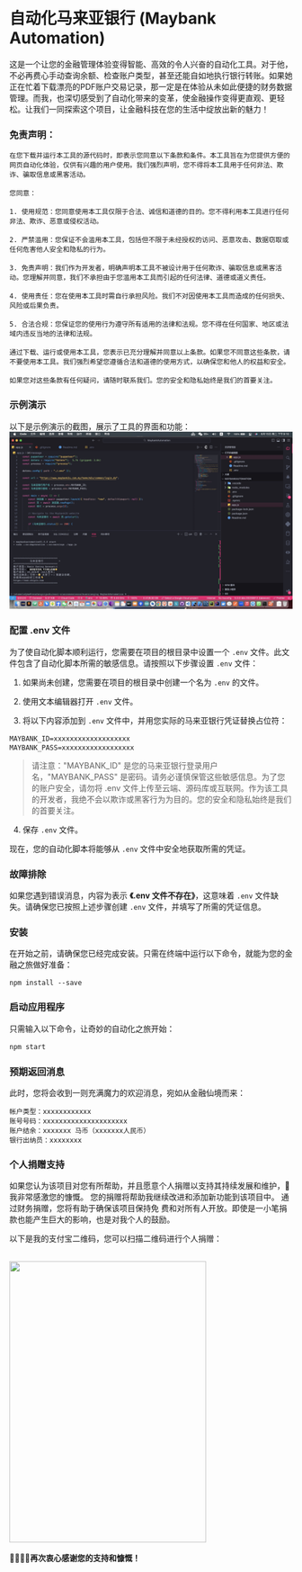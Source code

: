 # 自动化马来亚银行 (Maybank Automation)
这是一个让您的金融管理体验变得智能、高效的令人兴奋的自动化工具。对于他，不必再费心手动查询余额、检查账户类型，甚至还能自如地执行银行转账。如果她正在忙着下载漂亮的PDF账户交易记录，那一定是在体验从未如此便捷的财务数据管理。而我，也深切感受到了自动化带来的变革，使金融操作变得更直观、更轻松。让我们一同探索这个项目，让金融科技在您的生活中绽放出新的魅力！


### 免责声明：
```
在您下载并运行本工具的源代码时，即表示您同意以下条款和条件。本工具旨在为您提供方便的网页自动化体验，仅供有兴趣的用户使用。我们强烈声明，您不得将本工具用于任何非法、欺诈、骗取信息或黑客活动。

您同意：

1. 使用规范：您同意使用本工具仅限于合法、诚信和道德的目的。您不得利用本工具进行任何非法、欺诈、恶意或侵权活动。

2. 严禁滥用：您保证不会滥用本工具，包括但不限于未经授权的访问、恶意攻击、数据窃取或任何危害他人安全和隐私的行为。

3. 免责声明：我们作为开发者，明确声明本工具不被设计用于任何欺诈、骗取信息或黑客活动。您理解并同意，我们不承担由于您滥用本工具而引起的任何法律、道德或道义责任。

4. 使用责任：您在使用本工具时需自行承担风险。我们不对因使用本工具而造成的任何损失、风险或后果负责。

5. 合法合规：您保证您的使用行为遵守所有适用的法律和法规。您不得在任何国家、地区或法域内违反当地的法律和法规。

通过下载、运行或使用本工具，您表示已充分理解并同意以上条款。如果您不同意这些条款，请不要使用本工具。我们强烈希望您遵循合法和道德的使用方式，以确保您和他人的权益和安全。

如果您对这些条款有任何疑问，请随时联系我们。您的安全和隐私始终是我们的首要关注。
```

### 示例演示
以下是示例演示的截图，展示了工具的界面和功能：
<img src="./assets/demo.jpeg" >

### 配置 .env 文件

为了使自动化脚本顺利运行，您需要在项目的根目录中设置一个 `.env` 文件。此文件包含了自动化脚本所需的敏感信息。请按照以下步骤设置 `.env` 文件：

1. 如果尚未创建，您需要在项目的根目录中创建一个名为 `.env` 的文件。

2. 使用文本编辑器打开 `.env` 文件。

3. 将以下内容添加到 `.env` 文件中，并用您实际的马来亚银行凭证替换占位符：

```
MAYBANK_ID=xxxxxxxxxxxxxxxxxxx
MAYBANK_PASS=xxxxxxxxxxxxxxxxxx
```

> 请注意："MAYBANK_ID" 是您的马来亚银行登录用户名，"MAYBANK_PASS" 是密码。请务必谨慎保管这些敏感信息。为了您的账户安全，请勿将 .env 文件上传至云端、源码库或互联网。作为该工具的开发者，我绝不会以欺诈或黑客行为为目的。您的安全和隐私始终是我们的首要关注。

4. 保存 `.env` 文件。

现在，您的自动化脚本将能够从 `.env` 文件中安全地获取所需的凭证。

### 故障排除

如果您遇到错误消息，内容为表示 **《.env 文件不存在》**，这意味着 `.env` 文件缺失。请确保您已按照上述步骤创建 `.env` 文件，并填写了所需的凭证信息。

### 安装
在开始之前，请确保您已经完成安装。只需在终端中运行以下命令，就能为您的金融之旅做好准备：

```
npm install --save
```

### 启动应用程序
只需输入以下命令，让奇妙的自动化之旅开始：

```bash
npm start
```

### 预期返回消息

此时，您将会收到一则充满魔力的欢迎消息，宛如从金融仙境而来：

```
帐户类型：xxxxxxxxxxxx
账号号码：xxxxxxxxxxxxxxxxxxxxx
账户结余：xxxxxxx 马币（xxxxxxx人民币）
银行出纳员：xxxxxxxx
```


### 个人捐赠支持
如果您认为该项目对您有所帮助，并且愿意个人捐赠以支持其持续发展和维护，🥰我非常感激您的慷慨。
您的捐赠将帮助我继续改进和添加新功能到该项目中。 通过财务捐赠，您将有助于确保该项目保持免
费和对所有人开放。即使是一小笔捐款也能产生巨大的影响，也是对我个人的鼓励。

以下是我的支付宝二维码，您可以扫描二维码进行个人捐赠：

<br />
<img src="https://raw.githubusercontent.com/johnmelodyme/current_location/johnmelodyme-alipayqr/IMG_4026.JPG"  style="height: 500px !important;width: 350px !important;" >

**🥰😘🥰😘再次衷心感谢您的支持和慷慨！**
